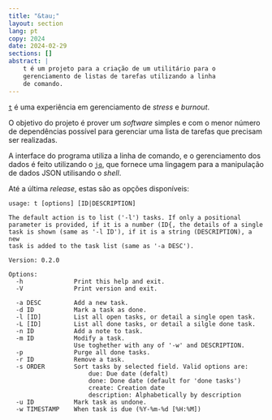```yaml
---
title: "&tau;"
layout: section
lang: pt
copy: 2024
date: 2024-02-29
sections: []
abstract: |
    t é um projeto para a criação de um utilitário para o
    gerenciamento de listas de tarefas utilizando a linha
    de comando.
---
```


[`t`](https://github.com/rafasgj/t) é uma experiência em gerenciamento de _stress_ e _burnout_.

O objetivo do projeto é prover um _software_ simples e com o menor número de dependências possível para gerenciar uma lista de tarefas que precisam ser realizadas.

A interface do programa utiliza a linha de comando, e o gerenciamento dos dados é feito utilizando o [`jq`](https://github.com/jqlang/jq), que fornece uma lingagem para a manipulação de dados JSON utilisando o _shell_.

Até a última _release_, estas são as opções disponíveis:

```
usage: t [options] [ID|DESCRIPTION]

The default action is to list ('-l') tasks. If only a positional
parameter is provided, if it is a number (ID{, the details of a single
task is shown (same as '-l ID'), if it is a string (DESCRIPTION), a new
task is added to the task list (same as '-a DESC').

Version: 0.2.0

Options:
  -h              Print this help and exit.
  -V              Print version and exit.

  -a DESC         Add a new task.
  -d ID           Mark a task as done.
  -l [ID]         List all open tasks, or detail a single open task.
  -L [ID]         List all done tasks, or detail a silgle done task.
  -n ID           Add a note to task.
  -m ID           Modify a task.
                  Use toghether with any of '-w' and DESCRIPTION.
  -p              Purge all done tasks.
  -r ID           Remove a task.
  -s ORDER        Sort tasks by selected field. Valid options are:
                      due: Due date (defalt)
                      done: Done date (default for 'done tasks')
                      create: Creation date
                      description: Alphabetically by description
  -u ID           Mark task as undone.
  -w TIMESTAMP    When task is due (%Y-%m-%d [%H:%M])
```

